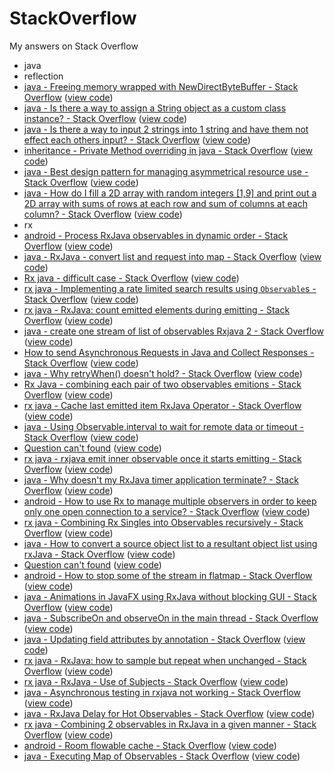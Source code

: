 # StackOverflow
My answers on Stack Overflow

- java
 - reflection
  - [java - Freeing memory wrapped with NewDirectByteBuffer - Stack Overflow](https://stackoverflow.com/questions/46844275) ([view code](src\main\java\xdean\stackoverflow\java\reflection\Q46844275.java))
  - [java - Is there a way to assign a String object as a custom class instance? - Stack Overflow](https://stackoverflow.com/questions/47027440) ([view code](src\main\java\xdean\stackoverflow\java\reflection\Q47027440.java))
 - [java - Is there a way to input 2 strings into 1 string and have them not effect each others input? - Stack Overflow](https://stackoverflow.com/questions/47028607) ([view code](src\main\java\xdean\stackoverflow\java\Q47028607.java))
 - [inheritance - Private Method overriding in java - Stack Overflow](https://stackoverflow.com/questions/47069297) ([view code](src\main\java\xdean\stackoverflow\java\Q47069297.java))
 - [java - Best design pattern for managing asymmetrical resource use - Stack Overflow](https://stackoverflow.com/questions/46864834) ([view code](src\main\java\xdean\stackoverflow\java\Q46864834))
 - [java - How do I fill a 2D array with random integers [1,9] and print out a 2D array with sums of rows at each row and sum of columns at each column? - Stack Overflow](https://stackoverflow.com/questions/47129466) ([view code](src\main\java\xdean\stackoverflow\java\Q47129466.java))
- rx
 - [android - Process RxJava observables in dynamic order - Stack Overflow](https://stackoverflow.com/questions/43794205) ([view code](src\main\java\xdean\stackoverflow\rx\Q43794205.java))
 - [java - RxJava - convert list and request into map - Stack Overflow](https://stackoverflow.com/questions/43736186) ([view code](src\main\java\xdean\stackoverflow\rx\Q43736186.java))
 - [Rx java - difficult case - Stack Overflow](https://stackoverflow.com/questions/43834291) ([view code](src\main\java\xdean\stackoverflow\rx\Q43834291.java))
 - [rx java - Implementing a rate limited search results using `Observable`s - Stack Overflow](https://stackoverflow.com/questions/43975663) ([view code](src\main\java\xdean\stackoverflow\rx\Q43975663.java))
 - [rx java - RxJava: count emitted elements during emitting - Stack Overflow](https://stackoverflow.com/questions/44004014) ([view code](src\main\java\xdean\stackoverflow\rx\Q44004014.java))
 - [java - create one stream of list of observables Rxjava 2 - Stack Overflow](https://stackoverflow.com/questions/44096689) ([view code](src\main\java\xdean\stackoverflow\rx\Q44096689.java))
 - [How to send Asynchronous Requests in Java and Collect Responses - Stack Overflow](https://stackoverflow.com/questions/43912265) ([view code](src\main\java\xdean\stackoverflow\rx\Q43912265.java))
 - [java - Why retryWhen() doesn't hold? - Stack Overflow](https://stackoverflow.com/questions/44002847) ([view code](src\main\java\xdean\stackoverflow\rx\Q44002847.java))
 - [Rx Java - combining each pair of two observables emitions - Stack Overflow](https://stackoverflow.com/questions/43831465) ([view code](src\main\java\xdean\stackoverflow\rx\Q43831465.java))
 - [rx java - Cache last emitted item RxJava Operator - Stack Overflow](https://stackoverflow.com/questions/43859499) ([view code](src\main\java\xdean\stackoverflow\rx\Q43859499.java))
 - [java - Using Observable.interval to wait for remote data or timeout - Stack Overflow](https://stackoverflow.com/questions/44234633) ([view code](src\main\java\xdean\stackoverflow\rx\Q44234633.java))
 - [Question can't found](https://stackoverflow.com/questions/44278474) ([view code](src\main\java\xdean\stackoverflow\rx\Q44278474.java))
 - [rx java - rxjava emit inner observable once it starts emitting - Stack Overflow](https://stackoverflow.com/questions/44605815) ([view code](src\main\java\xdean\stackoverflow\rx\Q44605815.java))
 - [java - Why doesn't my RxJava timer application terminate? - Stack Overflow](https://stackoverflow.com/questions/44178879) ([view code](src\main\java\xdean\stackoverflow\rx\Q44178879.java))
 - [android - How to use Rx to manage multiple observers in order to keep only one open connection to a service? - Stack Overflow](https://stackoverflow.com/questions/44635978) ([view code](src\main\java\xdean\stackoverflow\rx\Q44635978.java))
 - [rx java - Combining Rx Singles into Observables recursively - Stack Overflow](https://stackoverflow.com/questions/44535765) ([view code](src\main\java\xdean\stackoverflow\rx\Q44535765.java))
 - [java - How to convert a source object list to a resultant object list using rxJava - Stack Overflow](https://stackoverflow.com/questions/45390794) ([view code](src\main\java\xdean\stackoverflow\rx\Q45390794.java))
 - [Question can't found](https://stackoverflow.com/questions/44881419) ([view code](src\main\java\xdean\stackoverflow\rx\Q44881419.java))
 - [android - How to stop some of the stream in flatmap - Stack Overflow](https://stackoverflow.com/questions/45540738) ([view code](src\main\java\xdean\stackoverflow\rx\Q45540738.java))
 - [java - Animations in JavaFX using RxJava without blocking GUI - Stack Overflow](https://stackoverflow.com/questions/45897796) ([view code](src\main\java\xdean\stackoverflow\rx\Q45897796.java))
 - [java - SubscribeOn and observeOn in the main thread - Stack Overflow](https://stackoverflow.com/questions/45648686) ([view code](src\main\java\xdean\stackoverflow\rx\Q45648686.java))
 - [java - Updating field attributes by annotation - Stack Overflow](https://stackoverflow.com/questions/46765735) ([view code](src\main\java\xdean\stackoverflow\rx\Q46765735.java))
 - [rx java - RxJava: how to sample but repeat when unchanged - Stack Overflow](https://stackoverflow.com/questions/46489290) ([view code](src\main\java\xdean\stackoverflow\rx\Q46489290.java))
 - [rx java - RxJava - Use of Subjects - Stack Overflow](https://stackoverflow.com/questions/47000589) ([view code](src\main\java\xdean\stackoverflow\rx\Q47000589.java))
 - [java - Asynchronous testing in rxjava not working - Stack Overflow](https://stackoverflow.com/questions/47049714) ([view code](src\main\java\xdean\stackoverflow\rx\Q47049714.java))
 - [java - RxJava Delay for Hot Observables - Stack Overflow](https://stackoverflow.com/questions/47157200) ([view code](src\main\java\xdean\stackoverflow\rx\Q47157200.java))
 - [rx java - Combining 2 observables in RxJava in a given manner - Stack Overflow](https://stackoverflow.com/questions/47049788) ([view code](src\main\java\xdean\stackoverflow\rx\Q47049788.java))
 - [android - Room flowable cache - Stack Overflow](https://stackoverflow.com/questions/47000608) ([view code](src\main\java\xdean\stackoverflow\rx\Q47000608.java))
 - [java - Executing Map of Observables - Stack Overflow](https://stackoverflow.com/questions/47057374) ([view code](src\main\java\xdean\stackoverflow\rx\Q47057374.java))
